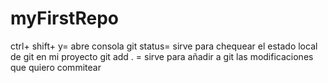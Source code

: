 # myFirstRepo
ctrl+ shift+ y= abre consola 
git status= sirve para chequear el estado local de git en mi proyecto
git add . = sirve para añadir a git las modificaciones que quiero commitear